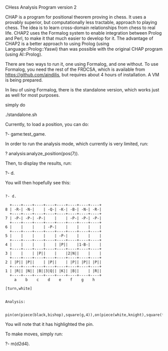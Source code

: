 CHess Analysis Program version 2

CHAP is a program for positional theorem proving in chess.  It uses a
provably superior, but computationally less tractable, approach to
playing chess.  The idea is to learn cross-domain relationships from
chess to real life.  CHAP2 uses the Formalog system to enable
integration between Prolog and Perl, to make it that much easier to
develop for it.  The advantage of CHAP2 is a better approach to using
Prolog (using Language::Prolog::Yaswi) than was possible with the
original CHAP program (using AI::Prolog).

There are two ways to run it, one using Formalog, and one without.  To
use Formalog, you need the rest of the FRDCSA, which is available from
https://github.com/aindilis, but requires about 4 hours of
installation.  A VM is being prepared.

In lieu of using Formalog, there is the standalone version, which
works just as well for most purposes.

simply do

./standalone.sh

Currently, to load a position, you can do:

?- game:test_game.

In order to run the analysis mode, which currently is very limited, run:

? analysis:analyze_position(pos(7)).

Then, to display the results, run:

?- d.

You will then hopefully see this:

```

?- d.

  +----+----+----+----+----+----+----+----+
8 | -R-| -N-|    | -Q-| -K-| -B-| -N-| -R-|
  +----+----+----+----+----+----+----+----+
7 | -P-| -P-| -P-|    |    | -P-| -P-| -P-|
  +----+----+----+----+----+----+----+----+
6 |    |    |    | -P-|    |    |    |    |
  +----+----+----+----+----+----+----+----+
5 |    |    |    |    | -P-|    |    |    |
  +----+----+----+----+----+----+----+----+
4 |    |    |    |    | |P||    |1-B-|    |
  +----+----+----+----+----+----+----+----+
3 |    |    | |P||    |    |2|N||    |    |
  +----+----+----+----+----+----+----+----+
2 | |P|| |P||    | |P||    | |P|| |P|| |P||
  +----+----+----+----+----+----+----+----+
1 | |R|| |N|| |B||3|Q|| |K|| |B||    | |R||
  +----+----+----+----+----+----+----+----+
    a    b    c    d    e    f    g    h

[turn,white]


Analysis:

    pin(on(piece(black,bishop),square(g,4)),on(piece(white,knight),square(f,3)),on(piece(white,queen),square(d,1)),pos(7)) 

```

You will note that it has highlighted the pin.

To make moves, simply run:

?- m(d2d4).

